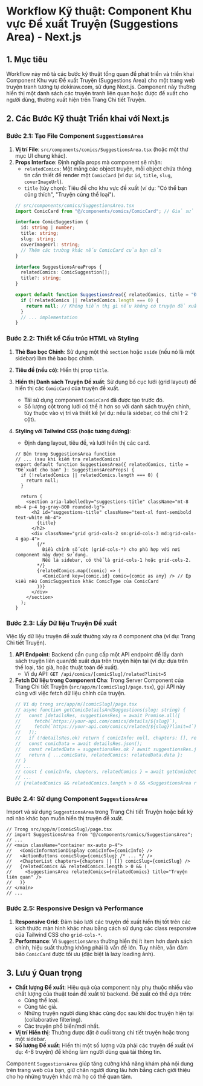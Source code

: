 # Workflow Kỹ thuật: Component Khu vực Đề xuất Truyện (Suggestions Area) - Next.js

## 1. Mục tiêu

Workflow này mô tả các bước kỹ thuật tổng quan để phát triển và triển khai Component Khu vực Đề xuất Truyện (Suggestions Area) cho một trang web truyện tranh tương tự dokiraw.com, sử dụng Next.js. Component này thường hiển thị một danh sách các truyện tranh liên quan hoặc được đề xuất cho người dùng, thường xuất hiện trên Trang Chi tiết Truyện.

## 2. Các Bước Kỹ thuật Triển khai với Next.js

### Bước 2.1: Tạo File Component `SuggestionsArea`

1.  **Vị trí File**: `src/components/comics/SuggestionsArea.tsx` (hoặc một thư mục UI chung khác).
2.  **Props Interface**: Định nghĩa props mà component sẽ nhận:
    *   `relatedComics`: Một mảng các object truyện, mỗi object chứa thông tin cần thiết để render một `ComicCard` (ví dụ: `id`, `title`, `slug`, `coverImageUrl`).
    *   `title` (tùy chọn): Tiêu đề cho khu vực đề xuất (ví dụ: "Có thể bạn cũng thích", "Truyện cùng thể loại").
    ```typescript
    // src/components/comics/SuggestionsArea.tsx
    import ComicCard from "@/components/comics/ComicCard"; // Giả sử bạn đã có component này

    interface ComicSuggestion {
      id: string | number;
      title: string;
      slug: string;
      coverImageUrl: string;
      // Thêm các trường khác nếu ComicCard của bạn cần
    }

    interface SuggestionsAreaProps {
      relatedComics: ComicSuggestion[];
      title?: string;
    }

    export default function SuggestionsArea({ relatedComics, title = "Đề xuất cho bạn" }: SuggestionsAreaProps) {
      if (!relatedComics || relatedComics.length === 0) {
        return null; // Không hiển thị gì nếu không có truyện đề xuất
      }
      // ... implementation
    }
    ```

### Bước 2.2: Thiết kế Cấu trúc HTML và Styling

1.  **Thẻ Bao bọc Chính**: Sử dụng một thẻ `section` hoặc `aside` (nếu nó là một sidebar) làm thẻ bao bọc chính.
2.  **Tiêu đề (nếu có)**: Hiển thị prop `title`.
3.  **Hiển thị Danh sách Truyện Đề xuất**: Sử dụng bố cục lưới (grid layout) để hiển thị các `ComicCard` của truyện đề xuất.
    *   Tái sử dụng component `ComicCard` đã được tạo trước đó.
    *   Số lượng cột trong lưới có thể ít hơn so với danh sách truyện chính, tùy thuộc vào vị trí và thiết kế (ví dụ: nếu là sidebar, có thể chỉ 1-2 cột).
4.  **Styling với Tailwind CSS (hoặc tương đương)**:
    *   Định dạng layout, tiêu đề, và lưới hiển thị các card.

    ```tsx
    // Bên trong SuggestionsArea function
    // ... (sau khi kiểm tra relatedComics)
    export default function SuggestionsArea({ relatedComics, title = "Đề xuất cho bạn" }: SuggestionsAreaProps) {
      if (!relatedComics || relatedComics.length === 0) {
        return null;
      }

      return (
        <section aria-labelledby="suggestions-title" className="mt-8 mb-4 p-4 bg-gray-800 rounded-lg">
          <h2 id="suggestions-title" className="text-xl font-semibold text-white mb-4">
            {title}
          </h2>
          <div className="grid grid-cols-2 sm:grid-cols-3 md:grid-cols-4 gap-4">
            {/* 
              Điều chỉnh số cột (grid-cols-*) cho phù hợp với nơi component này được sử dụng.
              Nếu là sidebar, có thể là grid-cols-1 hoặc grid-cols-2.
            */}
            {relatedComics.map((comic) => (
              <ComicCard key={comic.id} comic={comic as any} /> // Ép kiểu nếu ComicSuggestion khác ComicType của ComicCard
            ))}
          </div>
        </section>
      );
    }
    ```

### Bước 2.3: Lấy Dữ liệu Truyện Đề xuất

Việc lấy dữ liệu truyện đề xuất thường xảy ra ở component cha (ví dụ: Trang Chi tiết Truyện).

1.  **API Endpoint**: Backend cần cung cấp một API endpoint để lấy danh sách truyện liên quan/đề xuất dựa trên truyện hiện tại (ví dụ: dựa trên thể loại, tác giả, hoặc thuật toán đề xuất).
    *   Ví dụ API: `GET /api/comics/[comicSlug]/related?limit=5`
2.  **Fetch Dữ liệu trong Component Cha**: Trong Server Component của Trang Chi tiết Truyện (`src/app/m/[comicSlug]/page.tsx`), gọi API này cùng với việc fetch dữ liệu chính của truyện.
    ```typescript
    // Ví dụ trong src/app/m/[comicSlug]/page.tsx
    // async function getComicDetailsAndSuggestions(slug: string) {
    //   const [detailsRes, suggestionsRes] = await Promise.all([
    //     fetch(`https://your-api.com/comics/details/${slug}`),
    //     fetch(`https://your-api.com/comics/related/${slug}?limit=4`) // Lấy 4 truyện đề xuất
    //   ]);
    //   if (!detailsRes.ok) return { comicInfo: null, chapters: [], relatedComics: [] };
    //   const comicData = await detailsRes.json();
    //   const relatedData = suggestionsRes.ok ? await suggestionsRes.json() : { data: [] };
    //   return { ...comicData, relatedComics: relatedData.data };
    // }
    // ...
    // const { comicInfo, chapters, relatedComics } = await getComicDetailsAndSuggestions(comicSlug);
    // ...
    // {relatedComics && relatedComics.length > 0 && <SuggestionsArea relatedComics={relatedComics} title="Có thể bạn cũng thích" />}
    ```

### Bước 2.4: Sử dụng Component `SuggestionsArea`

Import và sử dụng `SuggestionsArea` trong Trang Chi tiết Truyện hoặc bất kỳ nơi nào khác bạn muốn hiển thị truyện đề xuất.

```tsx
// Trong src/app/m/[comicSlug]/page.tsx
// import SuggestionsArea from "@/components/comics/SuggestionsArea";
// ...
// <main className="container mx-auto p-4">
//   <ComicInformationDisplay comicInfo={comicInfo} />
//   <ActionButtons comicSlug={comicSlug} /* ... */ />
//   <ChapterList chapters={chapters || []} comicSlug={comicSlug} />
//   {relatedComics && relatedComics.length > 0 && (
//     <SuggestionsArea relatedComics={relatedComics} title="Truyện liên quan" />
//   )}
// </main>
// ...
```

### Bước 2.5: Responsive Design và Performance

1.  **Responsive Grid**: Đảm bảo lưới các truyện đề xuất hiển thị tốt trên các kích thước màn hình khác nhau bằng cách sử dụng các class responsive của Tailwind CSS cho `grid-cols-*`.
2.  **Performance**: Vì `SuggestionsArea` thường hiển thị ít item hơn danh sách chính, hiệu suất thường không phải là vấn đề lớn. Tuy nhiên, vẫn đảm bảo `ComicCard` được tối ưu (đặc biệt là lazy loading ảnh).

## 3. Lưu ý Quan trọng

*   **Chất lượng Đề xuất**: Hiệu quả của component này phụ thuộc nhiều vào chất lượng của thuật toán đề xuất từ backend. Đề xuất có thể dựa trên:
    *   Cùng thể loại.
    *   Cùng tác giả.
    *   Những truyện người dùng khác cũng đọc sau khi đọc truyện hiện tại (collaborative filtering).
    *   Các truyện phổ biến/mới nhất.
*   **Vị trí Hiển thị**: Thường được đặt ở cuối trang chi tiết truyện hoặc trong một sidebar.
*   **Số lượng Đề xuất**: Hiển thị một số lượng vừa phải các truyện đề xuất (ví dụ: 4-8 truyện) để không làm người dùng quá tải thông tin.

Component `SuggestionsArea` giúp tăng cường khả năng khám phá nội dung trên trang web của bạn, giữ chân người dùng lâu hơn bằng cách giới thiệu cho họ những truyện khác mà họ có thể quan tâm.
